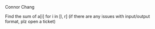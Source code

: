 Connor Chang

Find the sum of a[i] for i in [l, r] (if there are any issues with input/output format, plz open a ticket)
